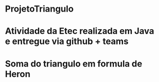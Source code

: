 # ProjetoTriangulo
# Atividade da Etec realizada em Java e entregue via github + teams
# Soma do triangulo em formula de Heron
